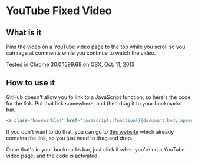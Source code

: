YouTube Fixed Video
===================

What is it
-----------
Pins the video on a YouTube video page to the top while you scroll so you can rage at comments while you continue to watch the video.

Tested in Chrome 30.0.1599.69 on OSX, Oct. 11, 2013

How to use it
-------------
GitHub doesn't allow you to link to a JavaScript function, so here's the code for the link. Put that link somewhere, and then drag it to your bookmarks bar.
```html
<a class='bookmarklet' href="javascript:(function(){document.body.appendChild(document.createElement('script')).src='//raw.github.com/tforbus/youtube-fixed-video-bookmarklet/master/script.js';})();">YouTube Fixed Video Bookmarklet</a>
```

If you don't want to do that, you can go to [this website](http://www.whattheforbus.com/youtube-bookmarklet) which already contains the link, so you just need to drag and drop.

Once that's in your bookmarks bar, just click it when you're on a YouTube video page, and the code is activated.